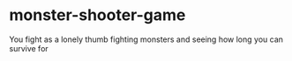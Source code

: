 # monster-shooter-game
You fight as a lonely thumb fighting monsters and seeing how long you can survive for 
